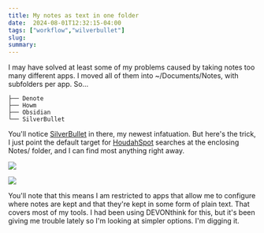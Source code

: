 ```yaml
---
title: My notes as text in one folder
date:  2024-08-01T12:32:15-04:00
tags: ["workflow","wilverbullet"]
slug:
summary:
---
```


I may have solved at least some of my problems caused by taking notes too many different apps. I moved all of them into ~/Documents/Notes, with subfolders per app. So...

```
├── Denote
├── Howm
├── Obsidian
└── SilverBullet
```

You'll notice [SilverBullet](https://silverbullet.md) in there, my newest infatuation. But here's the trick, I just point the default target for [HoudahSpot](https://www.houdah.com/houdahSpot/) searches at the enclosing Notes/ folder, and I can find most anything right away.


![](/img/2024/08/20240801-houdahspot-window-search.png)

![](/img/2024/08/20240801-houdahspot-window.png)

You'll note that this means I am restricted to apps that allow me to configure where notes are kept and that they're kept in some form of plain text. That covers most of my tools. I had been using DEVONthink for this, but it's been giving me trouble lately so I'm looking at simpler options. I'm digging it.

